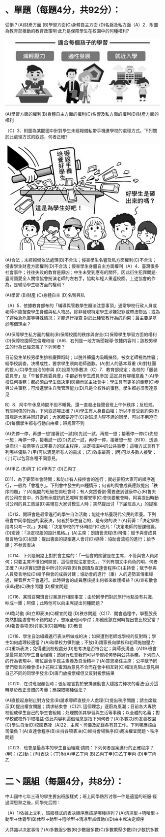 # 、單題（每題4分，共92分）：

受損？(A)财產方面  (B)學習方面(C)身體自主方面 (D)名磐及私方面（A）2．附圖為教育部推動的教育政策明·此乃是保障學生在校園中的何種權利?

![](images\test_batch\Civics_and_Society\3e85ddd2781f19ad676e066434f1bba3383187ff873dd1458e942d1e41136d6d.png)

(A)學習方面的權利(B)身體自主方面的權利(C)名響及私方面的權利(D)财產方面的權利

（C）3．附圖為某間國中針對學生未經報備私带手機進學校的處理方式。下列關於此處理方式的叙述，何者正確?

![](images\test_batch\Civics_and_Society\24ddde8c48380aec2edb9f23d91e34bde5ff9ed47f1c3014ce471250c274015a.png)

(A)合法；未經報備依法處理(B)不合法；侵害學生名響及私方面權利(C)不合法；侵害學生财產方面權利(D)不合法；侵害學生身體自主方面權利（A）4．臺灣很多社會事件；往往失败的教育是原凶；中生未受到應有的關怀，因此衍生犯罪問題·臺灣圆愛全人關懷協會扮演老師的左右手，協助年輕人重返校園。上述協會的作為，是辅助學生哪方面的權利？

(A)學習  (B)财產  (C)身體自主  (D)名臀與私

（A）5．依據教育部布的「辅導與管教學生瓣法注意事頂」通常學校行政人員或老師不能搜查學生身體與私人物品，除非發現特定學生涉嫌犯罪或帶法物品；或為了避免急危害等特殊情况；才能進行搜查·對於此種管教行為的約束；最主要是基於哪個理由？

(A)保障學生私方面的權利(B)保障校園的秩序與安全(C)保障學生學習方面的權利(D)保障校園師生倫理和谐（A)6．右列是一地方新聞報導·依據内容判；該校男學生的行為已經忽視了下列何者？

日前發生某校男學生排校慶舞蹈時；以脱外褲露内吸睛搞怪，被女老師視為性骚；經學校調查，决構成性，要求學生须向老師道歉。(A)對人的基本尊重 (B)對社團的投人(C)學生自治的参與  (D)投票的多數决（C）7．教育部规定；各校的「服装委員會」及「午餐供應委員會」中都必有學生成員参加·這定具有哪種意義？(A)學校任何事務；都必须由學生做决定(B)顯示民主社會中；學生具有更多的義務(C)参與公共事務；可增進學生自我管理能力(D)凡是全校性的事務，學生都必须表達意见

B）8．阿中午休息時間不但不睡覺，還一直發出怪聲音班上午休秩序；反班规。有關阿偉的行為，下列叙述哪正確？(A)學生有人身自由權；所以不會受到約束(B)班规是大家共同訂定的；大家都要遵守(C)對班规内容不满的同學，可以不用遵守(D)每個學生都有行動自由權；班规管不到

(A)先停一停，再想一想’接著試一試(B)先試一試，再想一想；接著停一停(C)先想一想；再停一停，接著試一試(D)先試一試，再停一停，接著想一想（B)10．透過協商讨丶投票等方式非暴力的民主程序，决定校園中的公共事務；這種方式具有下列哪些優點？(甲)可以满足所有人的需求；(乙)效率最高；(丙)可以多數人接受；(丁)可以包容各種不同意見。

(A)甲乙  (B)丙丁 (C)甲丙丁 (D)乙丙丁

D)11．為了要節省會時間；和防止有人操控會的進行；就必要照大家可的順序進行，一般為「會程序」。下列會中發生的四種情形；何者的與會成員應該提出「秩序問題」？(A)風間的班級在開班會時；有人突然昏倒·需要送到健康中心(B)鲁夫的公司在會中，外面有示威抗的民喊叫‘影響安寧(C)會快要散會時，阿喜提出時動讨公司的員工旅游(D)美環在大家讨模生人時；突然提出讨「下届班長人」的提案

（D)12．開班會是最常進行的學生自治活動；能徙中培養現代公民的素養。下列班會中同學提出的案表決，何者於學生自治的，是有效的決？(A)莉菁：「决定學校段考只考一次。」(B)曉：「决定學校的午休時間°(C)逸凡：「决定老師的授課班級。(D)宏逹：「决定校服的設計風格。」(A)主席：朗讀會流程(B)司儀：赋予與會成員發言地位(C)紀錄：提出書面的提案進人會讨(D)導師：協助會流程的進行；給予建；不参舆表决

（C)14．下列是網路上對於會主席的：「一個會的關鍵是在主席，不管與會人員如何；只要主席不懂如何開會，這個會就注定會失。」下列有關文中角色的明，何者正確？(A)详實記錄會中所讨的内容(B)負朗讀及宣達會程序(C)主持會；赋予参與人員發言地位(D)給予與會的成員讨建；協助會的進行（重）人的造勢宣傳車經過，聲音巨大干會進行。此時與會的成員應該提出何者來維護權益？(A)宣布散會  (B)時動(C)秩序問題 (D)權宜問題

（C)16．某班召開班會讨業旅行相關事宜；由於同學們對於旅行地點没有共識，吵成一團；阿偉；此時他可以向主席提出何種問題？

(A)臨時動  (B)立即表决(C)權宜問題  (D)秩序問題（C)17．開會過程中，學藝股長突然對園游會有不錯的點子，想跟全班同學讨；那他應該在何時提出會比较妥當？(A)報告事项(B)讨事頂(C)臨時動 (D)散會

（D)18．學生自治組織進行表决所做成的决；如果遭到老師或學校的反對時；學生如何處理较適當？(A)和學校力爭到底；不放(B)請家長向學校和老師施加壓力(C)重新表决；免得遭到校规處分(D)思考决是否符合定；與師長溝通（A)19.班會是最常見的學生自治組織；透過行班會我們可以學習如何参與公共事務。下列四人的行為表現中，哪位最合乎民主素養及自治精神？(A)買思樂任主席；公平赋予同學們發言的機會(B)小花與江蜜因為意見不合而在會中相互對(C)賴瑞克阻止意見與自己不同的同學手發言(D)唐门放投票權但又反對投票結果

（C)20．在讨班服顏色時；張耐發言對於安排運動會大隧接力棒次的看法·庭芳這時基於改正會錯的考量；應探取哪種做法？

(A)直接起身制止對方發言(B)請求導師直接介人處理(C)提出秩序問題；請主席裁示(D)提出權宜問題；請求結束會（C)21. 這個理念」逐蔚為風潮；目前各大專院校組成學生自己的學生會組織；处理關係其學習與生活等事務；以全體的名義；對學校或校外爭取權益·依此内容判這個理念是指下列何者？(A)多數决(B)友善校園(C)學生自治(D)校園霸凌（A)22．主席丶司儀及紀錄各有其工作。下列哪應該由司儀負？(A)宣達會程序(B)主持各项表决(C)維持會場秩序(D)裁决權宜問題丶秩序問題

（C)23．班會是最基本的學生自治組織·請問：下列何者是案進行的正確程序？(甲)；(乙)動；(丙)表決；(丁)附(A)甲乙丁丙  (B)乙丙丁甲(C)乙丁甲丙  (D)甲丁丙乙

# 二丶題組（每題4分，共8分）：

中山國中七年三班的學生要出班服樣式；班上同學熱烈讨哪一件是適當的班服·經過深思熟之後，同學先后問：

（A）1)依據上文判，班服樣式的表决順序應該是哪種排列？(A)清凉型→嘻哈型→動型→休胃型(B)休型→動型→嘻哈型→清凉型点缠動()(D)由主席决定顺序

大共識以决定事情？(A)多數服少數(B)少數服多數(C)多數欺壓少數(D)少数抗多數

